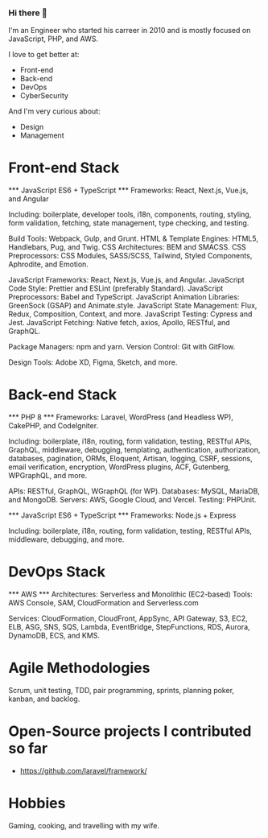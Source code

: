 ### Hi there 👋

I'm an Engineer who started his carreer in 2010 and is mostly focused on JavaScript, PHP, and AWS.

I love to get better at:
- Front-end
- Back-end
- DevOps
- CyberSecurity

And I'm very curious about:
- Design
- Management

Front-end Stack
================================================

*** JavaScript ES6 + TypeScript ***
Frameworks: React, Next.js, Vue.js, and Angular

Including: boilerplate, developer tools, i18n, components, routing, styling, form validation, fetching, state management, type checking, and testing.

Build Tools: Webpack, Gulp, and Grunt.
HTML & Template Engines: HTML5, Handlebars, Pug, and Twig.
CSS Architectures: BEM and SMACSS.
CSS Preprocessors: CSS Modules, SASS/SCSS, Tailwind, Styled Components, Aphrodite, and Emotion.

JavaScript Frameworks: React, Next.js, Vue.js, and Angular.
JavaScript Code Style: Prettier and ESLint (preferably Standard).
JavaScript Preprocessors: Babel and TypeScript.
JavaScript Animation Libraries: GreenSock (GSAP) and Animate.style.
JavaScript State Management: Flux, Redux, Composition, Context, and more.
JavaScript Testing: Cypress and Jest.
JavaScript Fetching: Native fetch, axios, Apollo, RESTful, and GraphQL.

Package Managers: npm and yarn.
Version Control: Git with GitFlow.

Design Tools: Adobe XD, Figma, Sketch, and more.

Back-end Stack
================================================

*** PHP 8 ***
Frameworks: Laravel, WordPress (and Headless WP), CakePHP, and CodeIgniter.

Including: boilerplate, i18n, routing, form validation, testing, RESTful APIs, GraphQL, middleware, debugging, templating, authentication, authorization, databases, pagination, ORMs, Eloquent, Artisan, logging, CSRF, sessions, email verification, encryption, WordPress plugins, ACF, Gutenberg, WPGraphQL, and more.

APIs: RESTful, GraphQL, WGraphQL (for WP).
Databases: MySQL, MariaDB, and MongoDB.
Servers: AWS, Google Cloud, and Vercel.
Testing: PHPUnit.

*** JavaScript ES6 + TypeScript ***
Frameworks: Node.js + Express

Including: boilerplate, i18n, routing, form validation, testing, RESTful APIs, middleware, debugging, and more.

DevOps Stack
================================================

*** AWS ***
Architectures: Serverless and Monolithic (EC2-based)
Tools: AWS Console, SAM, CloudFormation and Serverless.com

Services: CloudFormation, CloudFront, AppSync, API Gateway, S3, EC2, ELB, ASG, SNS, SQS, Lambda, EventBridge, StepFunctions, RDS, Aurora, DynamoDB, ECS, and KMS.

Agile Methodologies
================================================
Scrum, unit testing, TDD, pair programming, sprints, planning poker, kanban, and backlog.

Open-Source projects I contributed so far
================================================

- https://github.com/laravel/framework/

Hobbies
================================================

Gaming, cooking, and travelling with my wife.
